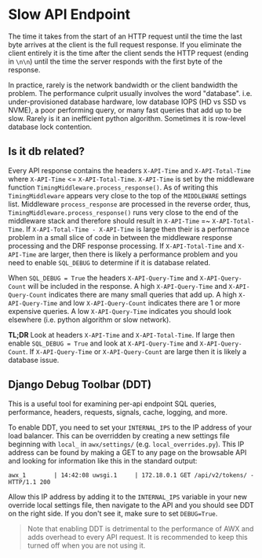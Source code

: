 # Slow API Endpoint

The time it takes from the start of an HTTP request until the time the last byte arrives at the client is the full request response. If you eliminate the client entirely it is the time after the client sends the HTTP request (ending in `\n\n`) until the time the server responds with the first byte of the response.

In practice, rarely is the network bandwidth or the client bandwidth the problem. The performance culprit usually involves the word "database". i.e. under-provisioned database hardware, low database IOPS (HD vs SSD vs NVME), a poor performing query, or many fast queries that add up to be slow. Rarely is it an inefficient python algorithm. Sometimes it is row-level database lock contention.

## Is it db related?
Every API response contains the headers `X-API-Time` and `X-API-Total-Time` where `X-API-Time` <= `X-API-Total-Time`. `X-API-Time` is set by the middleware function `TimingMiddleware.process_response()`. As of writing this `TimingMiddleware` appears very close to the top of the `MIDDLEWARE` settings list. Middleware `process_response` are processed in the reverse order, thus, `TimingMiddleware.process_response()` runs very close to the end of the middleware stack and therefore should result in `X-API-Time` =~ `X-API-Total-Time`. If `X-API-Total-Time - X-API-Time` is large then their is a performance problem in a small slice of code in between the middleware response processing and the DRF response processing. If `X-API-Total-Time` and  `X-API-Time` are larger, then there is likely a performance problem and you need to enable `SQL_DEBUG` to determine if it is database related.

When `SQL_DEBUG = True` the headers `X-API-Query-Time` and `X-API-Query-Count` will be included in the response. A high `X-API-Query-Time` and `X-API-Query-Count` indicates there are many small queries that add up. A high `X-API-Query-Time` and low `X-API-Query-Count` indicates there are 1 or more expensive queries. A low `X-API-Query-Time` indicates you should look elsewhere (i.e. python algorithm or slow network).

**TL;DR** Look at headers `X-API-Time` and `X-API-Total-Time`. If large then enable `SQL_DEBUG = True` and look at `X-API-Query-Time` and `X-API-Query-Count`. If `X-API-Query-Time` or `X-API-Query-Count` are large then it is likely a database issue.

## Django Debug Toolbar (DDT)
This is a useful tool for examining per-api endpoint SQL queries, performance, headers, requests, signals, cache, logging, and more.  

To enable DDT, you need to set your `INTERNAL_IPS` to the IP address of your load balancer.  This can be overridden by creating a new settings file beginning with `local_` in `awx/settings/` (e.g. `local_overrides.py`).
This IP address can be found by making a GET to any page on the browsable API and looking for information like this in the standard output:
```
awx_1        | 14:42:08 uwsgi.1     | 172.18.0.1 GET /api/v2/tokens/ - HTTP/1.1 200
```

Allow this IP address by adding it to the `INTERNAL_IPS` variable in your new override local settings file, then navigate to the API and you should see DDT on the
right side.  If you don't see it, make sure to set `DEBUG=True`.  
> Note that enabling DDT is detrimental to the performance of AWX and adds overhead to every API request.  It is
recommended to keep this turned off when you are not using it.  

